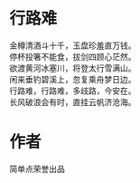 # 行路难
金樽清酒斗十千，玉盘珍羞直万钱。    
停杯投箸不能食，拔剑四顾心茫然。     
欲渡黄河冰塞川，将登太行雪满山。     
闲来垂钓碧溪上，忽复乘舟梦日边。     
行路难，行路难，多歧路，今安在。     
长风破浪会有时，直挂云帆济沧海。 

# 作者
简单点荣誉出品

